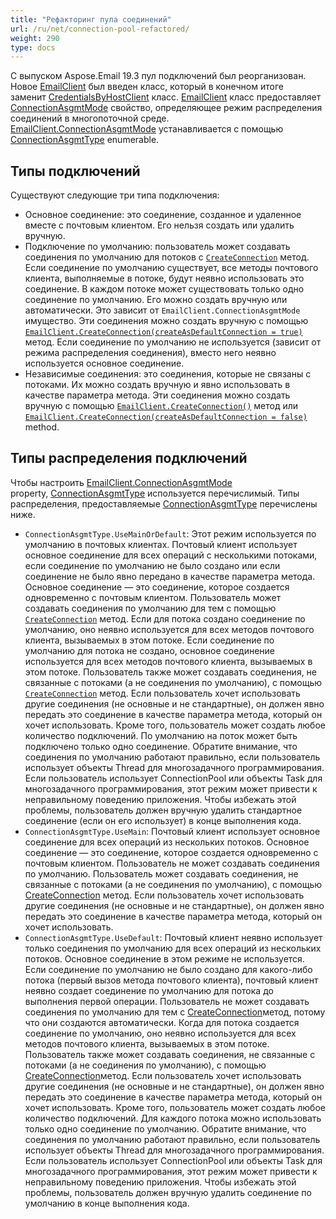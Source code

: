 ```yaml
---
title: "Рефакторинг пула соединений"
url: /ru/net/connection-pool-refactored/
weight: 290
type: docs
---
```



С выпуском Aspose.Email 19.3 пул подключений был реорганизован. Новое [EmailClient](https://apireference.aspose.com/net/email/aspose.email.clients/emailclient) был введен класс, который в конечном итоге заменит [CredentialsByHostClient](https://apireference.aspose.com/net/email/aspose.email.clients/credentialsbyhostclient) класс. [EmailClient](https://apireference.aspose.com/net/email/aspose.email.clients/emailclient) класс предоставляет [ConnectionAsgmtMode](https://apireference.aspose.com/net/email/aspose.email.clients/emailclient/properties/connectionasgmtmode) свойство, определяющее режим распределения соединений в многопоточной среде. [EmailClient.ConnectionAsgmtMode](https://apireference.aspose.com/net/email/aspose.email.clients/emailclient/properties/connectionasgmtmode) устанавливается с помощью [ConnectionAsgmtType](https://apireference.aspose.com/net/email/aspose.email.clients/connectionasgmttype) enumerable.
## **Типы подключений**
Существуют следующие три типа подключения:

- Основное соединение: это соединение, созданное и удаленное вместе с почтовым клиентом. Его нельзя создать или удалить вручную.
- Подключение по умолчанию: пользователь может создавать соединения по умолчанию для потоков с [`CreateConnection`](https://apireference.aspose.com/net/email/aspose.email.clients/emailclient/methods/createconnection/index) метод. Если соединение по умолчанию существует, все методы почтового клиента, выполняемые в потоке, будут неявно использовать это соединение. В каждом потоке может существовать только одно соединение по умолчанию. Его можно создать вручную или автоматически. Это зависит от `EmailClient.ConnectionAsgmtMode` имущество. Эти соединения можно создать вручную с помощью [`EmailClient.CreateConnection(createAsDefaultConnection = true)`](https://apireference.aspose.com/net/email/aspose.email.clients.emailclient/createconnection/methods/1) метод. Если соединение по умолчанию не используется (зависит от режима распределения соединения), вместо него неявно используется основное соединение.
- Независимые соединения: это соединения, которые не связаны с потоками. Их можно создать вручную и явно использовать в качестве параметра метода. Эти соединения можно создать вручную с помощью [`EmailClient.CreateConnection()`](https://apireference.aspose.com/net/email/aspose.email.clients/emailclient/methods/createconnection) метод или [`EmailClient.CreateConnection(createAsDefaultConnection = false)`](https://apireference.aspose.com/net/email/aspose.email.clients.emailclient/createconnection/methods/1) method.
## **Типы распределения подключений**
Чтобы настроить [EmailClient.ConnectionAsgmtMode](https://apireference.aspose.com/net/email/aspose.email.clients/emailclient/properties/connectionasgmtmode) property, [ConnectionAsgmtType](https://apireference.aspose.com/net/email/aspose.email.clients/connectionasgmttype) используется перечислимый. Типы распределения, предоставляемые [ConnectionAsgmtType](https://apireference.aspose.com/net/email/aspose.email.clients/connectionasgmttype) перечислены ниже.

- `ConnectionAsgmtType.UseMainOrDefault`: Этот режим используется по умолчанию в почтовых клиентах. Почтовый клиент использует основное соединение для всех операций с несколькими потоками, если соединение по умолчанию не было создано или если соединение не было явно передано в качестве параметра метода. Основное соединение — это соединение, которое создается одновременно с почтовым клиентом. Пользователь может создавать соединения по умолчанию для тем с помощью [`CreateConnection`](https://apireference.aspose.com/net/email/aspose.email.clients/emailclient/methods/createconnection/index) метод. Если для потока создано соединение по умолчанию, оно неявно используется для всех методов почтового клиента, вызываемых в этом потоке. Если соединение по умолчанию для потока не создано, основное соединение используется для всех методов почтового клиента, вызываемых в этом потоке. Пользователь также может создавать соединения, не связанные с потоками (а не соединения по умолчанию), с помощью [`CreateConnection`](https://apireference.aspose.com/net/email/aspose.email.clients/emailclient/methods/createconnection/index) метод. Если пользователь хочет использовать другие соединения (не основные и не стандартные), он должен явно передать это соединение в качестве параметра метода, который он хочет использовать. Кроме того, пользователь может создать любое количество подключений. По умолчанию на поток может быть подключено только одно соединение. Обратите внимание, что соединения по умолчанию работают правильно, если пользователь использует объекты Thread для многозадачного программирования. Если пользователь использует ConnectionPool или объекты Task для многозадачного программирования, этот режим может привести к неправильному поведению приложения. Чтобы избежать этой проблемы, пользователь должен вручную удалить стандартное соединение (если он его использует) в конце выполнения кода.
- `ConnectionAsgmtType.UseMain`: Почтовый клиент использует основное соединение для всех операций из нескольких потоков. Основное соединение — это соединение, которое создается одновременно с почтовым клиентом. Пользователь не может создавать соединения по умолчанию. Пользователь может создавать соединения, не связанные с потоками (а не соединения по умолчанию), с помощью [CreateConnection](https://apireference.aspose.com/net/email/aspose.email.clients/emailclient/methods/createconnection/index) метод. Если пользователь хочет использовать другие соединения (не основные и не стандартные), он должен явно передать это соединение в качестве параметра метода, который он хочет использовать. 
- `ConnectionAsgmtType.UseDefault`: Почтовый клиент неявно использует только соединения по умолчанию для всех операций из нескольких потоков. Основное соединение в этом режиме не используется. Если соединение по умолчанию не было создано для какого-либо потока (первый вызов метода почтового клиента), почтовый клиент неявно создает соединение по умолчанию для потока до выполнения первой операции. Пользователь не может создавать соединения по умолчанию для тем с [CreateConnection](https://apireference.aspose.com/net/email/aspose.email.clients/emailclient/methods/createconnection/index)метод, потому что они создаются автоматически. Когда для потока создается соединение по умолчанию, оно неявно используется для всех методов почтового клиента, вызываемых в этом потоке. Пользователь также может создавать соединения, не связанные с потоками (а не соединения по умолчанию), с помощью [CreateConnection](https://apireference.aspose.com/net/email/aspose.email.clients/emailclient/methods/createconnection/index)метод. Если пользователь хочет использовать другие соединения (не основные и не стандартные), он должен явно передать это соединение в качестве параметра метода, который он хочет использовать. Кроме того, пользователь может создать любое количество подключений. Для каждого потока можно использовать только одно соединение по умолчанию. Обратите внимание, что соединения по умолчанию работают правильно, если пользователь использует объекты Thread для многозадачного программирования. Если пользователь использует ConnectionPool или объекты Task для многозадачного программирования, этот режим может привести к неправильному поведению приложения. Чтобы избежать этой проблемы, пользователь должен вручную удалить соединение по умолчанию в конце выполнения кода.
